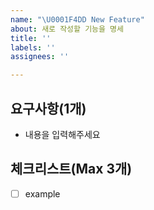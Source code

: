 ```yaml
---
name: "\U0001F4DD New Feature"
about: 새로 작성할 기능을 명세
title: ''
labels: ''
assignees: ''

---
```


## 요구사항(1개)

- 내용을 입력해주세요

## 체크리스트(Max 3개)

- [ ] example
